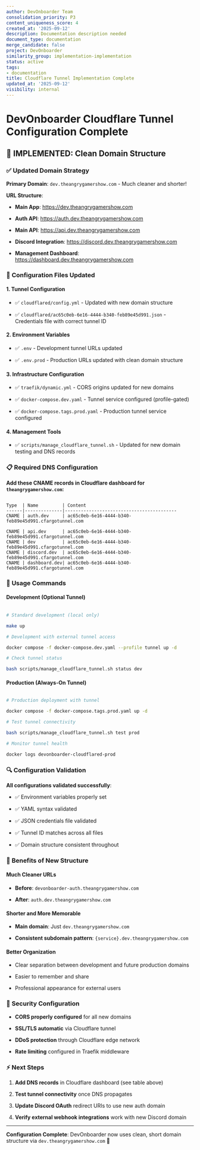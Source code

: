 ```yaml
---
author: DevOnboarder Team
consolidation_priority: P3
content_uniqueness_score: 4
created_at: '2025-09-12'
description: Documentation description needed
document_type: documentation
merge_candidate: false
project: DevOnboarder
similarity_group: implementation-implementation
status: active
tags:
- documentation
title: Cloudflare Tunnel Implementation Complete
updated_at: '2025-09-12'
visibility: internal
---
```


# DevOnboarder Cloudflare Tunnel Configuration Complete

## 🎯 **IMPLEMENTED: Clean Domain Structure**

### ✅ **Updated Domain Strategy**

**Primary Domain**: `dev.theangrygamershow.com` - Much cleaner and shorter!

**URL Structure**:

- **Main App**: <https://dev.theangrygamershow.com>

- **Auth API**: <https://auth.dev.theangrygamershow.com>

- **Main API**: <https://api.dev.theangrygamershow.com>

- **Discord Integration**: <https://discord.dev.theangrygamershow.com>

- **Management Dashboard**: <https://dashboard.dev.theangrygamershow.com>

### 🔧 **Configuration Files Updated**

#### **1. Tunnel Configuration**

- ✅ `cloudflared/config.yml` - Updated with new domain structure

- ✅ `cloudflared/ac65c0eb-6e16-4444-b340-feb89e45d991.json` - Credentials file with correct tunnel ID

#### **2. Environment Variables**

- ✅ `.env` - Development tunnel URLs updated

- ✅ `.env.prod` - Production URLs updated with clean domain structure

#### **3. Infrastructure Configuration**

- ✅ `traefik/dynamic.yml` - CORS origins updated for new domains

- ✅ `docker-compose.dev.yaml` - Tunnel service configured (profile-gated)

- ✅ `docker-compose.tags.prod.yaml` - Production tunnel service configured

#### **4. Management Tools**

- ✅ `scripts/manage_cloudflare_tunnel.sh` - Updated for new domain testing and DNS records

### 📋 **Required DNS Configuration**

**Add these CNAME records in Cloudflare dashboard for `theangrygamershow.com`:**

```text

Type  | Name         | Content
------|--------------|------------------------------------------
CNAME | auth.dev     | ac65c0eb-6e16-4444-b340-feb89e45d991.cfargotunnel.com

CNAME | api.dev      | ac65c0eb-6e16-4444-b340-feb89e45d991.cfargotunnel.com
CNAME | dev          | ac65c0eb-6e16-4444-b340-feb89e45d991.cfargotunnel.com
CNAME | discord.dev  | ac65c0eb-6e16-4444-b340-feb89e45d991.cfargotunnel.com
CNAME | dashboard.dev| ac65c0eb-6e16-4444-b340-feb89e45d991.cfargotunnel.com

```

### 🚀 **Usage Commands**

#### **Development (Optional Tunnel)**

```bash

# Standard development (local only)

make up

# Development with external tunnel access

docker compose -f docker-compose.dev.yaml --profile tunnel up -d

# Check tunnel status

bash scripts/manage_cloudflare_tunnel.sh status dev

```

#### **Production (Always-On Tunnel)**

```bash

# Production deployment with tunnel

docker compose -f docker-compose.tags.prod.yaml up -d

# Test tunnel connectivity

bash scripts/manage_cloudflare_tunnel.sh test prod

# Monitor tunnel health

docker logs devonboarder-cloudflared-prod

```

### 🔍 **Configuration Validation**

**All configurations validated successfully**:

- ✅ Environment variables properly set

- ✅ YAML syntax validated

- ✅ JSON credentials file validated

- ✅ Tunnel ID matches across all files

- ✅ Domain structure consistent throughout

### 🎉 **Benefits of New Structure**

#### **Much Cleaner URLs**

- **Before**: `devonboarder-auth.theangrygamershow.com`

- **After**: `auth.dev.theangrygamershow.com`

#### **Shorter and More Memorable**

- **Main domain**: Just `dev.theangrygamershow.com`

- **Consistent subdomain pattern**: `{service}.dev.theangrygamershow.com`

#### **Better Organization**

- Clear separation between development and future production domains

- Easier to remember and share

- Professional appearance for external users

### 🔐 **Security Configuration**

- **CORS properly configured** for all new domains

- **SSL/TLS automatic** via Cloudflare tunnel

- **DDoS protection** through Cloudflare edge network

- **Rate limiting** configured in Traefik middleware

### ⚡ **Next Steps**

1. **Add DNS records** in Cloudflare dashboard (see table above)

2. **Test tunnel connectivity** once DNS propagates

3. **Update Discord OAuth** redirect URIs to use new auth domain

4. **Verify external webhook integrations** work with new Discord domain

---

**Configuration Complete**: DevOnboarder now uses clean, short domain structure via `dev.theangrygamershow.com` 🎯

